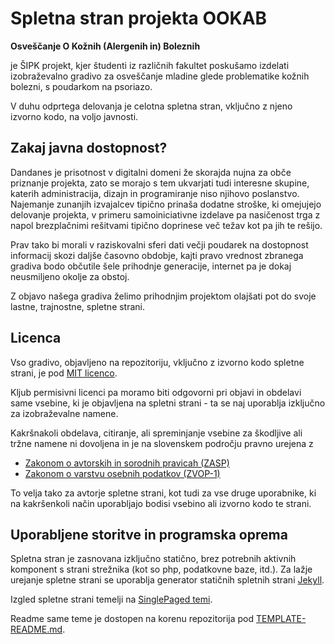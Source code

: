 Spletna stran projekta OOKAB
============================

**Osveščanje O Kožnih (Alergenih in) Boleznih**

je ŠIPK projekt, kjer študenti iz različnih fakultet poskušamo izdelati izobraževalno gradivo za osveščanje mladine glede problematike kožnih bolezni, s poudarkom na psoriazo.

V duhu odprtega delovanja je celotna spletna stran, vključno z njeno izvorno kodo, na voljo javnosti.

## Zakaj javna dostopnost?

Dandanes je prisotnost v digitalni domeni že skorajda nujna za obče priznanje projekta, zato se morajo s tem ukvarjati tudi interesne skupine, katerih administracija, dizajn in programiranje niso njihovo poslanstvo. Najemanje zunanjih izvajalcev tipično prinaša dodatne stroške, ki omejujejo delovanje projekta, v primeru samoiniciativne izdelave pa nasičenost trga z napol brezplačnimi rešitvami tipično doprinese več težav kot pa jih te rešijo.

Prav tako bi morali v raziskovalni sferi dati večji poudarek na dostopnost informacij skozi daljše časovno obdobje, kajti pravo vrednost zbranega gradiva bodo občutile šele prihodnje generacije, internet pa je dokaj neusmiljeno okolje za obstoj.

Z objavo našega gradiva želimo prihodnjim projektom olajšati pot do svoje lastne, trajnostne, spletne strani.

## Licenca

Vso gradivo, objavljeno na repozitoriju, vključno z izvorno kodo spletne strani, je pod [MIT licenco](https://opensource.org/licenses/MIT).

Kljub permisivni licenci pa moramo biti odgovorni pri objavi in obdelavi same vsebine, ki je objavljena na spletni strani - ta se naj uporablja izključno za izobraževalne namene.

Kakršnakoli obdelava, citiranje, ali spreminjanje vsebine za škodljive ali tržne namene ni dovoljena in je na slovenskem področju pravno urejena z
* [Zakonom o avtorskih in sorodnih pravicah (ZASP)](http://www.pisrs.si/Pis.web/pregledPredpisa?id=ZAKO403)
* [Zakonom o varstvu osebnih podatkov (ZVOP-1)](http://pisrs.si/Pis.web/pregledPredpisa?id=ZAKO3906)

To velja tako za avtorje spletne strani, kot tudi za vse druge uporabnike, ki na kakršenkoli način uporabljajo bodisi vsebino ali izvorno kodo te strani.

## Uporabljene storitve in programska oprema

Spletna stran je zasnovana izključno statično, brez potrebnih aktivnih komponent s strani strežnika (kot so php, podatkovne baze, itd.). Za lažje urejanje spletne strani se uporablja generator statičnih spletnih strani [Jekyll](https://jekyllrb.com/).

Izgled spletne strani temelji na [SinglePaged temi](https://github.com/t413/SinglePaged).

Readme same teme je dostopen na korenu repozitorija pod [TEMPLATE-README.md](TEMPLATE-README.md).
